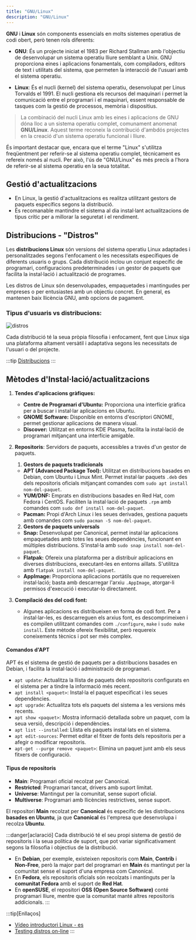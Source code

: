 ```yaml
---
title: "GNU/Linux"  
description: "GNU/Linux" 
---
```


**GNU** i **Linux** són components essencials en molts sistemes operatius de codi obert, però tenen rols diferents:

- **GNU**: És un projecte iniciat el 1983 per Richard Stallman amb l'objectiu de desenvolupar un sistema operatiu lliure semblant a Unix. GNU proporciona eines i aplicacions fonamentals, com compiladors, editors de text i utilitats del sistema, que permeten la interacció de l'usuari amb el sistema operatiu.

- **Linux**: És el nucli (kernel) del sistema operatiu, desenvolupat per Linus Torvalds el 1991. El nucli gestiona els recursos del maquinari i permet la comunicació entre el programari i el maquinari, essent responsable de tasques com la gestió de processos, memòria i dispositius.

> La combinació del nucli Linux amb les eines i aplicacions de GNU dóna lloc a un sistema operatiu complet, comunament anomenat **GNU/Linux**. Aquest terme reconeix la contribució d'ambdós projectes en la creació d'un sistema operatiu funcional i lliure.

És important destacar que, encara que el terme "Linux" s'utilitza freqüentment per referir-se al sistema operatiu complet, tècnicament es refereix només al nucli. Per això, l'ús de "GNU/Linux" és més precís a l'hora de referir-se al sistema operatiu en la seua totalitat.

## Gestió d'actualitzacions

- En Linux, la gestió d'actualitzacions es realitza utilitzant gestors de paquets específics segons la distribució.
- És recomanable mantindre el sistema al dia instal·lant actualitzacions de tipus crític per a millorar la seguretat i el rendiment.

## Distribucions - "Distros"

Les **distribucions Linux** són versions del sistema operatiu Linux adaptades i personalitzades segons l'enfocament o les necessitats específiques de diferents usuaris o grups. Cada distribució inclou un conjunt específic de programari, configuracions predeterminades i un gestor de paquets que facilita la instal·lació i actualització de programes.

Les distros de Linux són desenvolupades, empaquetades i mantingudes per empreses o per entusiastes amb un objectiu concret. En general, es mantenen baix llicència GNU, amb opcions de pagament.

### Tipus d'usuaris vs distribucions:

![distros](https://miro.medium.com/v2/resize:fit:1400/format:webp/1*hxY05AVCBHC5wqXi2q81Qg.png)

Cada distribució té la seua pròpia filosofia i enfocament, fent que Linux siga una plataforma altament versàtil i adaptativa segons les necessitats de l'usuari o del projecte.

:::tip
[Distribucions](https://upload.wikimedia.org/wikipedia/commons/1/1b/Linux_Distribution_Timeline.svg)
:::

## Mètodes d'Instal·lació/actualitzacions

1. **Tendes d'aplicacions gràfiques:**
    - **Centre de Programari d'Ubuntu:** Proporciona una interfície gràfica per a buscar i instal·lar aplicacions en Ubuntu.
    - **GNOME Software:** Disponible en entorns d'escriptori GNOME, permet gestionar aplicacions de manera visual.
    - **Discover:** Utilitzat en entorns KDE Plasma, facilita la instal·lació de programari mitjançant una interfície amigable.
  
2. **Repositoris**: Servidors de paquets, accessibles a través d'un gestor de paquets.
   1. **Gestors de paquets tradicionals** 
    - **APT (Advanced Package Tool):** Utilitzat en distribucions basades en Debian, com Ubuntu i Linux Mint. Permet instal·lar paquets `.deb` des dels repositoris oficials mitjançant comandes com `sudo apt install nom-del-paquet`.
    - **YUM/DNF:** Emprats en distribucions basades en Red Hat, com Fedora i CentOS. Faciliten la instal·lació de paquets `.rpm` amb comandes com `sudo dnf install nom-del-paquet`.
    - **Pacman:** Propi d'Arch Linux i les seues derivades, gestiona paquets amb comandes com `sudo pacman -S nom-del-paquet`.

   2. **Gestors de paquets universals**
    - **Snap:** Desenvolupat per Canonical, permet instal·lar aplicacions empaquetades amb totes les seues dependències, funcionant en múltiples distribucions. S'instal·la amb `sudo snap install nom-del-paquet`.
    - **Flatpak:** Ofereix una plataforma per a distribuir aplicacions en diverses distribucions, executant-les en entorns aïllats. S'utilitza amb `flatpak install nom-del-paquet`.
    - **AppImage:** Proporciona aplicacions portàtils que no requereixen instal·lació; basta amb descarregar l'arxiu `.AppImage`, atorgar-li permisos d'execució i executar-lo directament.

3. **Compilació des del codi font:**
    - Algunes aplicacions es distribueixen en forma de codi font. Per a instal·lar-les, es descarreguen els arxius font, es descomprimeixen i es compilen utilitzant comandes com `./configure`, `make` i `sudo make install`. Este mètode ofereix flexibilitat, però requereix coneixements tècnics i pot ser més complex.



#### Comandos d'APT

APT és el sistema de gestió de paquets per a distribucions basades en Debian, i facilita la instal·lació i administració de programari.

- `apt update`: Actualitza la llista de paquets dels repositoris configurats en el sistema per a tindre la informació més recent.
- `apt install <paquet>`: Instal·la el paquet especificat i les seues dependències.
- `apt upgrade`: Actualitza tots els paquets del sistema a les versions més recents.
- `apt show <paquet>`: Mostra informació detallada sobre un paquet, com la seua versió, descripció i dependències.
- `apt list --installed`: Llista els paquets instal·lats en el sistema.
- `apt edit-sources`: Permet editar el fitxer de fonts dels repositoris per a afegir o modificar repositoris.
- `apt-get --purge remove <paquet>`: Elimina un paquet junt amb els seus fitxers de configuració.

#### Tipus de repositoris
- **Main**: Programari oficial recolzat per Canonical.
- **Restricted**: Programari tancat, drivers amb suport limitat.
- **Universe**: Mantingut per la comunitat, sense suport oficial.
- **Multiverse**: Programari amb llicències restrictives, sense suport.

El repositori **Main** recolzat per **Canonical** és específic de les distribucions **basades en Ubuntu**, ja que **Canonical** és l'empresa que desenvolupa i recolza **Ubuntu**.

:::danger[aclaració]
Cada distribució té el seu propi sistema de gestió de repositoris i la seua política de suport, que pot variar significativament segons la filosofia i objectius de la distribució.

- En **Debian**, per exemple, existeixen repositoris com **Main**, **Contrib** i **Non-Free**, però la major part del programari en **Main** és mantingut per la comunitat sense el suport d'una empresa com Canonical.
- En **Fedora**, els repositoris oficials són recolzats i mantinguts per la **comunitat Fedora** amb el suport de **Red Hat**.
- En **openSUSE**, el repositori **OSS (Open Source Software)** conté programari lliure, mentre que la comunitat manté altres repositoris addicionals.
:::
  
:::tip[Enllaços]  
  - [Vídeo introductori Linux - es](https://www.youtube.com/watch?v=UUJ0dFpj1-M&t=19s)
  - [Testing distros on-line](https://distrosea.com/es/)
:::